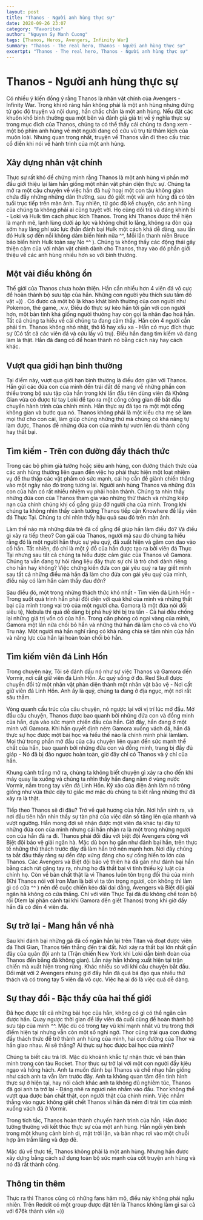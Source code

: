 ```yaml
---
layout: post
title: "Thanos - Người anh hùng thực sự"
date: 2020-09-26 23:07
category: "Favorites"
author: "Nguyen Sy Manh Cuong"
tags: [Thanos, Heros, Avengers, Infinity War]
summary: "Thanos - The real hero, Thanos - Người anh hùng thực sự"
excertpt: "Thanos - The real hero, Thanos - Người anh hùng thực sự"
---
```


# Thanos - Người anh hùng thực sự

Có nhiều ý kiến đồng ý rằng Thanos là nhân vật chính của Avengers - Infinity War. Trong khi rõ ràng hắn không phải là một anh hùng nhưng đứng từ góc độ truyện và nội dung, hắn chắc chắn là một anh hùng. Nếu đặt các khuôn khổ bình thường qua một bên và đánh giá giá trị về ý nghĩa thực sự trong mục đích của Thanos, chúng ta có thể thấy cái chúng ta đang xem - một bộ phim anh hùng về một người đang cố cứu vũ trụ từ thảm kịch của muôn loài. Nhưng quan trọng nhất, truyện về Thanos vẫn đi theo cấu trúc cổ điển khi nói về hành trình của một anh hùng.
	
## Xây dựng nhân vật chính

Thực sự rất khó để chứng mình rằng Thanos là một anh hùng vì phần mở đầu giới thiệu lại làm hắn giống một nhân vật phản diện thực sự. Chúng ta mở ra một câu chuyện về việc hắn đã huỷ hoại một con tàu không gian chứa đầy những những dân thường, sau đó giết một vài anh hùng đã có tên tuổi trực tiếp trên màn ảnh. Tuy nhiên, từ góc độ kể chuyện, các anh hùng của chúng ta không phải ai cũng tuyệt vời. Họ cũng dối trá và đáng khinh bỉ - Loki và Hulk tìm cách phục kích Thanos. Trong khi Thanos được thể hiện là mạnh mẽ, lạnh lùng dưới áp lực và không chút lo lắng, không ra đòn qúa sớm hay lãng phí sức lực (hắn đánh bại Hulk một cách khá dễ dàng, sau lần đó Hulk sợ đến nỗi không dám biến hình nữa ^^, Mỗi lần thanh niên Bruce bảo biến hình Hulk toàn say No ^^ ). Chúng ta không thấy các động thái gây thiện cảm của với nhân vật chính dành cho Thanos, thay vào đó phần giới thiệu về các anh hùng nhiều hơn so với bình thường.

## Một vài điều không ổn

Thế giới của Thanos chưa hoàn thiện. Hắn cần nhiều hơn 4 viên đá vô cực để hoàn thành bộ sưu tập của hắn. Những con người yêu thích sưu tầm đồ vật =)) . Có được cả một bộ là khao khát bình thường của con người như Pokemon, thẻ game, .v.v. Điều đó thực sự kéo hắn tới gần với con người hơn, một bản tính khá giống người thường hay còn gọi là nhân đạo hoá hắn. Tất cả chúng ta hiểu về cái chúng ta đang cảm thấy. Hắn còn 4 người cần phải tìm. Thanos không nhỏ nhặt, thô lỗ hay xấu xa - Hắn có mục đích thực sự (Có tất cả các viên đá và cứu lấy vũ trụ). Điều hắn đang tìm kiếm và đang làm là thật. Hắn đã đang cố để hoàn thành nó bằng cách này hay cách khác.


## Vượt qua giới hạn bình thường

Tại điểm này, vượt qua giới hạn bình thường là điều đơn giản với Thanos. Hắn gửi các đứa con của mình đến trái đất để mang về những phần con thiếu trong bộ sưu tập của hắn trong khi lần đầu tiên dùng viên đá Không Gian vừa có được từ tay Loki để tạo ra một cổng công gian để bắt đầu chuyến hành trình của chính mình. Hắn thực sự đã tạo ra một một cổng không gian và bước qua nó. Thanos không phải là một kiểu cha mẹ sẽ làm mọi thứ cho con cái, làm giúp chúng những thứ mà chúng có khả năng tự làm được, Thanos để những đứa con của mình tự vươn lên dù thành công hay thất bại. 

## Tìm kiếm - Trên con đường đầy thách thức

Trong các bộ phim giả tưởng hoặc siêu anh hùng, con đường thách thức của các anh hùng thường liên quan đến việc họ phải thực hiện một loạt nhiệm vụ để thu thập các vật phẩm có sức mạnh, cái họ cần để giành chiến thắng vào một ngày nào đó trong tương lai. Người anh hùng Thanos và những đứa con của hắn có rất nhiều nhiệm vụ phải hoàn thành. Chúng ta nhìn thấy những đứa con của Thanos tham gia vào những thử thách và những kiếp nạn của chính chúng khi cố gắng giúp đỡ người cha của mình. Trong khi chúng ta không nhìn thấy cảnh tưởng Thanos tiếp cận Knowhere để lấy viên đá Thực Tại. Chúng ta chỉ nhìn thấy hậu quả sau đó trên màn ảnh.

Làm thế nào mà những đứa trẻ đã cố gắng để giúp hắn làm điều đó? Và điều gì xảy ra tiếp theo? Con gái của Thanos, người mà sau đó chúng ta hiểu rằng đó là một người hắn thực sự yêu quý, đã xuất hiện và găm con dao vào cổ hắn. Tất nhiên, đó chỉ là một ý đồ của hắn được tạo ra bởi viên đá Thực Tại nhưng sau tất cả chúng ta hiểu được cảm giác của Thanos về Gamora. Chúng ta vẫn đang tự hỏi rằng liệu đây thực sự chỉ là trò chơi dành riêng cho hắn hay không? Việc chứng kiến đứa con gái yêu quý ra tay giết mình sau tất cả những điều mà hắn đã làm cho đứa con gái yêu quý của mình, điều này có làm hắn cảm thấy đau đớn?

Sau điều đó, một trong những thách thức khó nhất - Tìm viên đá Linh Hồn - Trong suốt quá trình hắn phải đối diện với quá khứ của mình và những thất bại của mình trong vai trò của một người cha. Gamora là một đứa nói dối siêu tệ, Nebula thì quá dễ dàng bị phá huỷ khi bị tra tấn - Cả hai đều chống lại những giá trị vốn có của hắn. Trong căn phòng có ngai vàng của mình, Gamora một lần nữa chối bỏ hắn và những thứ hắn đã làm cho cô và cho Vũ Trụ này. Một người mà hắn nghĩ rằng có khả năng chia sẻ tầm nhìn của hắn và năng lực của hắn lại hoàn toàn chối bỏ hắn.


## Tìm kiếm viên đá Linh Hồn

Trong chuyện này, Tôi sẽ đánh dấu nó như sự việc Thanos và Gamora đến Vormir, nơi cất giữ viên đá Linh Hồn. Ác quỷ sống ở đó. Red Skull được chuyển đổi từ một nhân vật phản diện thành một nhân vật bảo vệ - Nơi cất giữ viên đá Linh Hồn. Anh ấy là quỷ, chúng ta đang ở địa ngục, một nơi rất sâu thẳm.

Vòng quanh cấu trúc của câu chuyện, nó ngược lại với vị trí lúc mở đầu.  Mở đầu câu chuyện, Thanos được bao quanh bởi những đứa con và đồng minh của hắn, dựa vào sức mạnh chiến đấu của hắn. Giờ đây, hắn đang ở một mình với Gamora. Khi hắn quyết định ném Gamora xuống vách đá, hắn đã thực sự học được một bài học và hiểu thế nào là chính mình phải làmlàm. Mọi thứ trong phần mở đầu của câu chuyện liên quan đến sức mạnh thể chất của hắn, bao quanh bởi những đứa con và đồng minh, trang bị đầy đủ giáp - Nó đã bị đảo ngược hoàn toàn, giờ đây chỉ có Thanos và ý chí của hắn.

Khung cảnh trắng mở ra, chúng ta không biết chuyện gì xảy ra cho đến khi máy quay lia xuống và chúng ta nhìn thấy hắn đang nằm ở vùng nước Vormir, nắm trong tay viên đá Linh Hồn. Kỹ xảo của điện ảnh làm nó trông giống như vừa thức dậy từ giấc mơ mặc dù chúng ta biết rằng những thứ đã xảy ra là thật. 


Tiếp theo Thanos sẽ đi đâu? Trở về quê hương của hắn. Nơi hắn sinh ra, và nơi đầu tiên hắn nhìn thấy sự tàn phá của việc dân số tăng lên qúa nhanh và vượt ngưỡng. Hắn mong đợi sẽ nhận được một viên đá khác tại đây từ những đứa con của mình nhưng cái hắn nhận ra là một trong những người con của hắn đã ra đi. Thanos phải đổi đầu với biệt đội Avengers cộng với Biệt đội bảo vệ giải ngân hà. Mặc dù bọn họ gần như đánh bại hắn, trên thực tế những thử thách trước đây đã làm hắn trở nên mạnh hơn. Nơi đây chúng ta bắt đầu thấy rằng sự đền đáp xứng đáng cho sự cống hiến to lớn của Thanos. Các Avengers và Biệt đội bảo vệ thiên hà đã gần như đánh bại hắn bằng cách rút găng tay ra, nhưng họ đã thất bại vì tính thiếu kỷ luật của chính họ. Còn về bản chất thật là vì Thanos luôn tôn trọng đối thủ của mình (Khi Thanos nói với Iron Man là bởi vì ta tôn trọng ngươi, còn không thì làm gì có cửa ^^ ) nên để cuộc chiến kéo dài dai dẳng, Avengers và Biệt đội giải ngân hà không có cửa thắng. Chỉ với viên Thực Tại đã đủ không chế toàn bộ rồi (Xem lại phân cảnh tại khi Gamora đến giết Thanos) trong khi giờ đấy hắn đã có đến 4 viên đá. 

## Sự trở lại - Mang hắn về nhà

Sau khi đánh bại những gã đã cố ngăn hắn lại trên Titan và đoạt được viên đá Thời Gian, Thanos tiến thẳng đến trái đất. Nơi xảy ra thất bại lớn nhất gần đây của quân đội anh ta (Trận chiến New York khi Loki dẫn binh đoàn của Thanos đến bằng đá không gian).  Lần này hắn không xuất hiện tại trận chiến mà xuất hiện trong rừng. Khác nhiều so với khi câu chuyện bắt đầu. Đối mặt với 2 Avengers nhưng giờ đấy hắn đã quá bá đạo qua nhiều thử thách và có trong tay 5 viên đá vô cực. Việc hạ ai đó là việc quá dễ dàng.

## Sự thay đổi - Bậc thầy của hai thế giới

Đã học được tất cả những bài học của hắn, không có gì có thể ngăn cản được hắn. Quay ngược thời gian để lấy viên đá cuối cùng để hoàn thành bộ sưu tập của mình ^^. Mặc dù có trong tay vũ khí mạnh nhất vũ trụ trong thời điểm hiện tại nhưng vẫn còn một số nghi ngờ. Thor cũng trải qua con đường đầy thách thức để trở thành anh hùng của mình, hai con đường của Thor và hắn giao nhau. Ai sẽ thắng? Ai thực sự học được bài học của mình? 

Chúng ta biết câu trả lời. Mặc dù khoảnh khắc tự nhận thức về bản thân mình trong còn tàu Rocket. Thor thực sự trở lại với một con người đầy kiêu ngạo và hống hách. Anh ta muốn đánh bại Thanos và chế nhạo hắn giống như cách anh ta vẫn làm trước đây.  Anh ta không quan tâm đến tình hình thực sự ở hiện tại, hay nói cách khác anh ta không đủ nghiêm túc, Thanos đã gọi anh ta trở lại - Đáng nhẽ ra ngươi nên nhắm vào đầu. Thor không thể vượt qua được bản chất thật, con người thật của chính mình. Việc nhắm thẳng vào ngực không giết chết Thanos vì hắn đã ném đi trái tim của mình xuống vách đá ở Vormir. 

Trong tích tắc, Thanos hoàn thành chuyến hành trình của hắn. Hắn được tưởng thưởng với kết thúc thực sự của một anh hùng. Hắn ngồi yên bình trong một khung cảnh bình dị, mặt trời lặn, và bản nhạc rơi vào một chuỗi hợp âm trầm lắng và đẹp đẽ. 


Mặc dù về thực tế, Thanos không phải là một anh hùng. Nhưng hắn được xây dựng bằng cách sử dụng toàn bộ sức mạnh của cốt truyện anh hùng và nó đã rất thành công. 

## Thông tin thêm 

Thực ra thì Thanos cũng có những fans hâm mộ, điều này không phải ngẫu nhiên. Trên Reddit có một group được đặt tên là Thanos không làm gì sai cả với 676k thành viên =))
